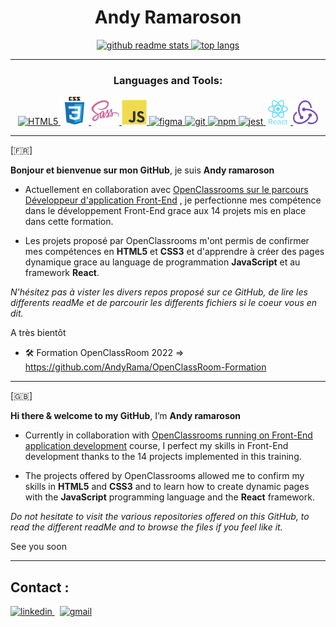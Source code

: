 <h1 align="middle">Andy Ramaroson</h1>
<p align="middle">
   <a href="https://github.com/AndyRama?tab=repositories">
	<img src="https://github-readme-stats.vercel.app/api?username=AndyRama&theme=vue&count_private=true&show_icons=true&hide=issues" alt="github readme stats" height="130"/>
   </a>
   <a href="https://github.com/AndyRama?tab=repositories">
	<img src="https://github-readme-stats.anuraghazra1.vercel.app/api/top-langs/?username=AndyRama&theme=vue&layout=compact" alt="top langs" height="130"/>
   </a>
</p>

---

<h3 align="middle">Languages and Tools:</h3>
<p align="center">
	<a href="https://developer.mozilla.org/fr/docs/Web/HTML" target="_blank" rel="noreferrer"> 
		<img src="https://www.vectorlogo.zone/logos/w3_html5/w3_html5-icon.svg" alt="HTML5" width="37" height="37" /> 
	</a>
	<a href="https://www.w3schools.com/css/" target="_blank" rel="noreferrer"> 
		<img src="https://raw.githubusercontent.com/devicons/devicon/master/icons/css3/css3-original-wordmark.svg" alt="css3" width="45" height="45" /> 
	</a>
 	<a href="https://sass-lang.com" target="_blank" rel="noreferrer"> 
   		<img src="https://raw.githubusercontent.com/devicons/devicon/master/icons/sass/sass-original.svg" alt="sass" width="45" height="45"/> 
 	</a>
 	<a href="https://developer.mozilla.org/en-US/docs/Web/JavaScript" target="_blank" rel="noreferrer"> 
  		<img src="https://raw.githubusercontent.com/devicons/devicon/master/icons/javascript/javascript-original.svg" alt="javascript" width="40" height="40"/> 
 	</a> 
 	<a href="https://www.figma.com/" target="_blank" rel="noreferrer"> 
  		<img src="https://www.vectorlogo.zone/logos/figma/figma-icon.svg" alt="figma" width="40" height="40"/> 
 	</a>
 	<a href="https://git-scm.com/" target="_blank" rel="noreferrer"> 
  		<img src="https://www.vectorlogo.zone/logos/git-scm/git-scm-icon.svg" alt="git" width="40" height="40"/> 
 	</a> 
	<a href="https://www.npmjs.com/" target="_blank" rel="noreferrer"> 
  		<img src="https://www.vectorlogo.zone/logos/npmjs/npmjs-ar21.svg" alt="npm" width="40" height="40"/> 
 	</a>
	<a href="https://jestjs.io" target="_blank" rel="noreferrer"> 
  		<img src="https://www.vectorlogo.zone/logos/jestjsio/jestjsio-icon.svg" alt="jest" width="40" height="40"/> 
 	</a> 
 	<a href="https://reactjs.org/" target="_blank" rel="noreferrer"> 
  		<img src="https://raw.githubusercontent.com/devicons/devicon/master/icons/react/react-original-wordmark.svg" alt="react" width="40" height="40"/> 
 	</a> 
 	<a href="https://redux.js.org" target="_blank" rel="noreferrer"> 
  		<img src="https://raw.githubusercontent.com/devicons/devicon/master/icons/redux/redux-original.svg" alt="redux" width="40" height="40"/> 
 	</a> 
</p>

---

[:fr:]

<p><strong>Bonjour et bienvenue sur mon GitHub</strong>, je suis <strong>Andy ramaroson</strong></p>

  * Actuellement en collaboration avec [OpenClassrooms sur le parcours Développeur d'application Front-End](https://openclassrooms.com/fr/paths/516-developpeur-dapplication-javascript-react) , je perfectionne mes compétence dans le développement Front-End grace aux 14 projets mis en place dans cette formation.
  
  * Les projets proposé par OpenClassrooms m'ont permis de confirmer mes compétences en **HTML5** et **CSS3** et d'apprendre à créer des pages dynamique grace au language de programmation **JavaScript** et au framework **React**.
  
 *N'hésitez pas à vister les divers repos proposé sur ce GitHub, de lire les differents readMe et de parcourir les differents fichiers si le coeur vous en dit.*
 
 A très bientôt
 
  * 🛠️ Formation OpenClassRoom 2022 => https://github.com/AndyRama/OpenClassRoom-Formation

** **
 
[:uk:]

<p><strong>Hi there & welcome to my GitHub</strong>, I’m <strong>Andy ramaroson</strong></p>

  * Currently in collaboration with [OpenClassrooms running on Front-End application development](https://openclassrooms.com/fr/paths/516-developpeur-dapplication-javascript-react) course, I perfect my skills in Front-End development thanks to the 14 projects implemented in this training.
  
  * The projects offered by OpenClassrooms allowed me to confirm my skills in **HTML5** and **CSS3** and to learn how to create dynamic pages with the **JavaScript** programming language and the **React** framework.
  
 *Do not hesitate to visit the various repositories offered on this GitHub, to read the different readMe and to browse the files if you feel like it.*
 
 See you soon
 
 ---
 
 ## Contact :
 <p>
 	<a href="https://www.linkedin.com/in/andy-ramaroson" target="_blank" rel="noreferrer noopener"> 
  		<img src="https://www.vectorlogo.zone/logos/linkedin/linkedin-icon.svg" alt="linkedin" width="30" height="30"/> 
 	</a>
	&nbsp;
 	<a href="mailto:andyramaroson@gmail.com" target="_blank" rel="noreferrer noopener"> 
  		<img src="https://www.vectorlogo.zone/logos/gmail/gmail-icon.svg" alt="gmail" width="30" height="30"/> 
	</a>
</p>
 
